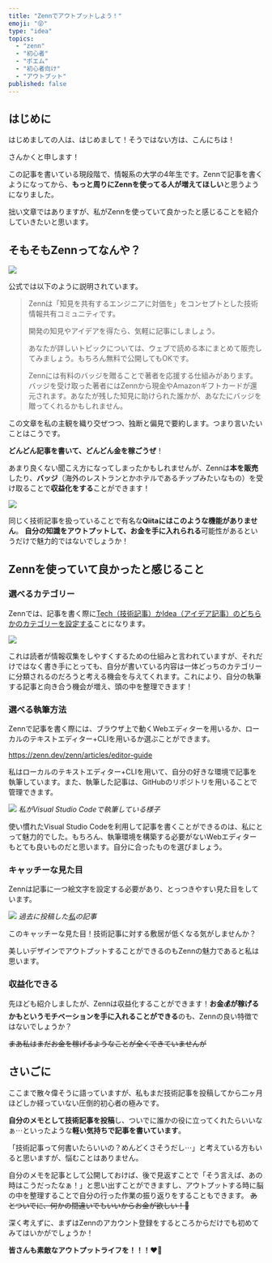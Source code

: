 ```yaml
---
title: "Zennでアウトプットしよう！"
emoji: "😝"
type: "idea"
topics:
  - "zenn"
  - "初心者"
  - "ポエム"
  - "初心者向け"
  - "アウトプット"
published: false
---
```


## はじめに

はじめましての人は、はじめまして！そうではない方は、こんにちは！

さんかくと申します！

この記事を書いている現段階で、情報系の大学の4年生です。Zennで記事を書くようになってから、**もっと周りにZennを使ってる人が増えてほしい**と思うようになりました。

拙い文章ではありますが、私がZennを使っていて良かったと感じることを紹介していきたいと思います。


## そもそもZennってなんや？

![](/images/sankaku6/logo.png)

公式では以下のように説明されています。

> Zennは「知見を共有するエンジニアに対価を」をコンセプトとした技術情報共有コミュニティです。
> 
> 開発の知見やアイデアを得たら、気軽に記事にしましょう。
> 
> あなたが詳しいトピックについては、ウェブで読める本にまとめて販売してみましょう。もちろん無料で公開してもOKです。
> 
> Zennには有料のバッジを贈ることで著者を応援する仕組みがあります。バッジを受け取った著者にはZennから現金やAmazonギフトカードが還元されます。あなたが残した知見に助けられた誰かが、あなたにバッジを贈ってくれるかもしれません。

この文章を私の主観を織り交ぜつつ、独断と偏見で要約します。つまり言いたいことはこうです。

**どんどん記事を書いて、どんどん金を稼ごうぜ**！

あまり良くない聞こえ方になってしまったかもしれませんが、Zennは**本を販売**したり、**バッジ**（海外のレストランとかホテルであるチップみたいなもの）を受け取ることで**収益化をする**ことができます！

![](/images/sankaku6/how-it-works-new.png)


同じく技術記事を扱っていることで有名な**Qiitaにはこのような機能がありません**。
**自分の知識をアウトプットして、お金を手に入れられる**可能性があるというだけで魅力的ではないでしょうか！


## Zennを使っていて良かったと感じること

### 選べるカテゴリー
Zennでは、記事を書く際に[Tech（技術記事）かIdea（アイデア記事）のどちらかのカテゴリーを設定する](https://zenn.dev/tech-or-idea)ことになります。

![](/images/sankaku6/techidea.png)

これは読者が情報収集をしやすくするための仕組みと言われていますが、それだけではなく書き手にとっても、自分が書いている内容は一体どっちのカテゴリーに分類されるのだろうと考える機会を与えてくれます。これにより、自分の執筆する記事と向き合う機会が増え、頭の中を整理できます！


### 選べる執筆方法

Zennで記事を書く際には、ブラウザ上で動くWebエディターを用いるか、ローカルのテキストエディター+CLIを用いるか選ぶことができます。

https://zenn.dev/zenn/articles/editor-guide

私はローカルのテキストエディター+CLIを用いて、自分の好きな環境で記事を執筆しています。また、執筆した記事は、GitHubのリポジトリを用いることで管理できます。

![](/images/sankaku6/vscode.png)
*私がVisual Studio Codeで執筆している様子*

使い慣れたVisual Studio Codeを利用して記事を書くことができるのは、私にとって魅力的でした。もちろん、執筆環境を構築する必要がないWebエディターもとても良いものだと思います。自分に合ったものを選びましょう。


### キャッチーな見た目

Zennは記事に一つ絵文字を設定する必要があり、とっつきやすい見た目をしています。

![](/images/sankaku6/emoji.png)
*過去に投稿した[私](https://zenn.dev/joho0724)の記事*

このキャッチーな見た目！技術記事に対する敷居が低くなる気がしませんか？

美しいデザインでアウトプットすることができるのもZennの魅力であると私は思います。

### 収益化できる

先ほども紹介しましたが、Zennは収益化することができます！**お金💰が稼げるかもというモチベーションを手に入れることができる**のも、Zennの良い特徴ではないでしょうか？

~~まあ私はまだお金を稼げるようなことが全くできていませんが~~

## さいごに

ここまで散々偉そうに語っていますが、私もまだ技術記事を投稿してから二ヶ月ほどしか経っていない圧倒的初心者の極みです。

**自分のメモとして技術記事を投稿**し、ついでに誰かの役に立ってくれたらいいなぁ⋯といったような**軽い気持ちで記事を書いています**。

「技術記事って何書いたらいいの？めんどくさそうだし⋯」と考えている方もいると思いますが、悩むことはありません。

自分のメモを記事として公開しておけば、後で見返すことで「そう言えば、あの時はこうだったなぁ！」と思い出すことができますし、アウトプットする時に脳の中を整理することで自分の行った作業の振り返りをすることもできます。
~~あとついでに、何かの間違いでもいいからお金が欲しい！🤑~~

深く考えずに、まずはZennのアカウント登録をするところからだけでも初めてみてはいかがでしょうか！

**皆さんも素敵なアウトプットライフを！！！❤️‍🔥**
